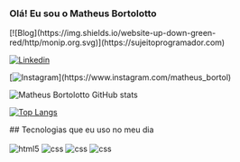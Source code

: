 ### Olá! Eu sou o Matheus Bortolotto
<div>
[![Blog](https://img.shields.io/website-up-down-green-red/http/monip.org.svg)](https://sujeitoprogramador.com)

[![Linkedin](https://img.shields.io/badge/LinkedIn-0077B5?style=for-the-badge&logo=linkedin&logoColor=white)](https://www.linkedin.com/in/matheus-bortolotto-ba4b84298/)

[![Instagram]([https://img.shields.io/badge/LinkedIn-0077B5?style=for-the-badge&logo=linkedin&logoColor=white](https://img.shields.io/badge/Instagram-E4405F?style=for-the-badge&logo=instagram&logoColor=white))](https://www.instagram.com/matheus_bortol)

![Matheus Bortolotto GitHub stats](https://github-readme-stats.vercel.app/api?username=Matheus-Bortolotto&show_icons=true&theme=tokyonight)

[![Top Langs](https://github-readme-stats.vercel.app/api/top-langs/?username=Matheus-Bortolotto)](https://github.com/anuraghazra/github-readme-stats)
</div>
## Tecnologias que eu uso no meu dia 

<div style="display: inline_block"><br/>
  <img aling="center" alt="html5" src="https://img.shields.io/badge/HTML5-E34F26?style=for-the-badge&logo=html5&logoColor=white" />
  <img aling="center" alt="css" src="https://img.shields.io/badge/CSS3-1572B6?style=for-the-badge&logo=css3&logoColor=white" />
  <img aling="center" alt="css" src="https://img.shields.io/badge/JavaScript-323330?style=for-the-badge&logo=javascript&logoColor=F7DF1E" />
  <img aling="center" alt="css" src="https://img.shields.io/badge/Python-14354C?style=for-the-badge&logo=python&logoColor=white" />
  
</div>
